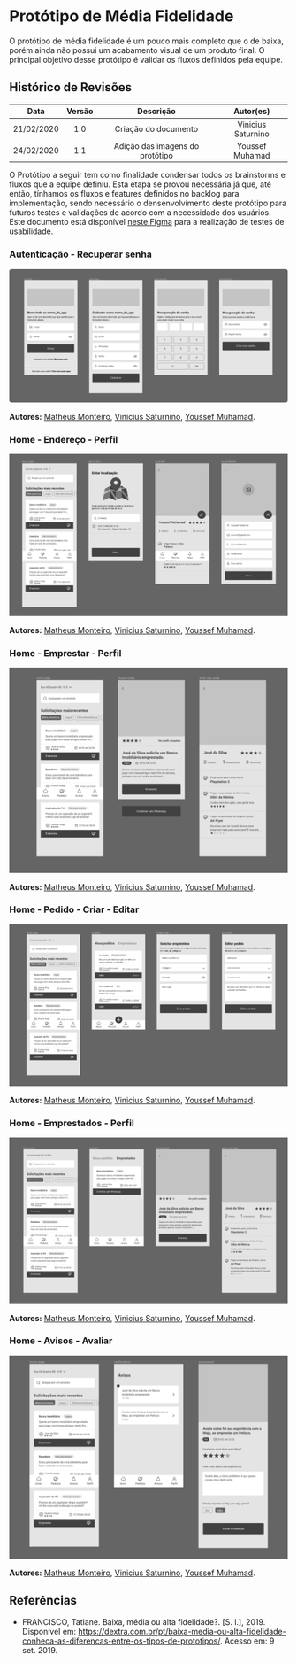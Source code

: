 # Protótipo de Média Fidelidade

O protótipo de média fidelidade é um pouco mais completo que o de baixa, porém ainda não possui um acabamento visual de um produto final. O principal objetivo desse protótipo é validar os fluxos definidos pela equipe.

## Histórico de Revisões

| Data | Versão | Descrição | Autor(es) |
| :--: | :----: | :-------: | :-------: |
|   21/02/2020   | 1.0 |  Criação do documento | Vinicius Saturnino |
|   24/02/2020   | 1.1 |  Adição das imagens do protótipo         | Youssef Muhamad |


O Protótipo a seguir tem como finalidade condensar todos os brainstorms e fluxos que a equipe definiu. Esta etapa se provou necessária já que, até então, tínhamos os fluxos e features definidos no backlog para implementação, sendo necessário o densenvolvimento deste protótipo para futuros testes e validações de acordo com a necessidade dos usuários. Este documento está disponível <a href="https://www.figma.com/file/9QMXf9YyVXYTG6hYnwZAHK/Prot%C3%B3tipo-M%C3%A9dia-Fidelidade?node-id=67%3A2066">neste Figma</a> para a realização de testes de usabilidade.


### Autenticação - Recuperar senha

![](../../assets/img/prototipo_media_fidelidade/auth_recuperar_senha.jpg)

**Autores:** [Matheus Monteiro](https://github.com/matheusyanmonteiro), [Vinicius Saturnino](https://github.com/viniciussaturnino), [Youssef Muhamad](https://github.com/youssef-md).


### Home - Endereço - Perfil

![](../../assets/img/prototipo_media_fidelidade/home_endereco_perfil.jpg)

**Autores:** [Matheus Monteiro](https://github.com/matheusyanmonteiro), [Vinicius Saturnino](https://github.com/viniciussaturnino), [Youssef Muhamad](https://github.com/youssef-md).


### Home - Emprestar - Perfil

![](../../assets/img/prototipo_media_fidelidade/home_emprestar_perfil.jpg)

**Autores:** [Matheus Monteiro](https://github.com/matheusyanmonteiro), [Vinicius Saturnino](https://github.com/viniciussaturnino), [Youssef Muhamad](https://github.com/youssef-md).

### Home - Pedido - Criar - Editar

![](../../assets/img/prototipo_media_fidelidade/home_pedido_criar_editar.jpg)

**Autores:** [Matheus Monteiro](https://github.com/matheusyanmonteiro), [Vinicius Saturnino](https://github.com/viniciussaturnino), [Youssef Muhamad](https://github.com/youssef-md).

### Home - Emprestados - Perfil

![](../../assets/img/prototipo_media_fidelidade/home_emprestados_perfil.jpg)

**Autores:** [Matheus Monteiro](https://github.com/matheusyanmonteiro), [Vinicius Saturnino](https://github.com/viniciussaturnino), [Youssef Muhamad](https://github.com/youssef-md).

### Home - Avisos - Avaliar

![](../../assets/img/prototipo_media_fidelidade/home_avisos_avaliar.jpg)

**Autores:** [Matheus Monteiro](https://github.com/matheusyanmonteiro), [Vinicius Saturnino](https://github.com/viniciussaturnino), [Youssef Muhamad](https://github.com/youssef-md).

## Referências

* FRANCISCO, Tatiane. Baixa, média ou alta fidelidade?. [S. l.], 2019. Disponível em: https://dextra.com.br/pt/baixa-media-ou-alta-fidelidade-conheca-as-diferencas-entre-os-tipos-de-prototipos/. Acesso em: 9 set. 2019.
